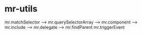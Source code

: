 # mr-utils

mr.matchSelector    --> mr.querySelectorArray   --> mr.component    --> mr.include
                    --> mr.delegate
                    --> mr.findParent
mr.triggerEvent

